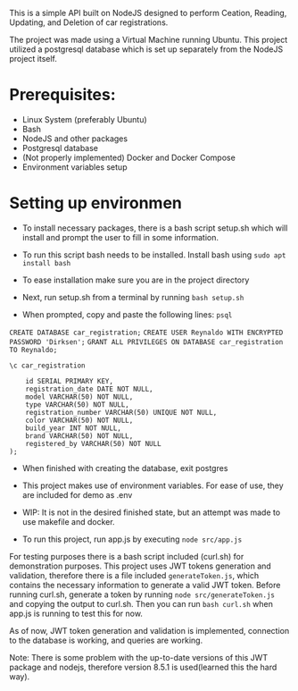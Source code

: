 This is a simple API built on NodeJS designed to perform Ceation, Reading, Updating, and Deletion of car registrations.

The project was made using a Virtual Machine running Ubuntu.
This project utilized a postgresql database which is set up separately from the NodeJS project itself.

# Prerequisites:
 - Linux System (preferably Ubuntu)
 - Bash
 - NodeJS and other packages
 - Postgresql database
 - (Not properly implemented) Docker and Docker Compose
 - Environment variables setup

# Setting up environmen
 - To install necessary packages, there is a bash script setup.sh which will install and prompt the user to fill in some information.
 - To run this script bash needs to be installed. Install bash using
```sudo apt install bash```

 - To ease installation make sure you are in the project directory
 - Next, run setup.sh from a terminal by running ```bash setup.sh```

 - When prompted, copy and paste the following lines:
```psql```

```CREATE DATABASE car_registration;```
```CREATE USER Reynaldo WITH ENCRYPTED PASSWORD 'Dirksen';```
```GRANT ALL PRIVILEGES ON DATABASE car_registration TO Reynaldo;```

```\c car_registration```
```CREATE TABLE cars (
    id SERIAL PRIMARY KEY,
    registration_date DATE NOT NULL,
    model VARCHAR(50) NOT NULL,
    type VARCHAR(50) NOT NULL,
    registration_number VARCHAR(50) UNIQUE NOT NULL,
    color VARCHAR(50) NOT NULL,
    build_year INT NOT NULL,
    brand VARCHAR(50) NOT NULL,
    registered_by VARCHAR(50) NOT NULL
);
```

 - When finished with creating the database, exit postgres


 - This project makes use of environment variables. For ease of use, they are included for demo as .env

 - WIP: It is not in the desired finished state, but an attempt was made to use makefile and docker.

 - To run this project, run app.js by executing ```node src/app.js```

For testing purposes there is a bash script included (curl.sh) for demonstration purposes.
This project uses JWT tokens generation and validation, therefore there is a file included ```generateToken.js```, which contains the necessary information to generate a valid JWT token.
Before running curl.sh, generate a token by running ```node src/generateToken.js``` and copying the output to curl.sh.
Then you can run ```bash curl.sh``` when app.js is running to test this for now.

As of now, JWT token generation and validation is implemented, connection to the database is working, and queries are working.

Note: There is some problem with the up-to-date versions of this JWT package and nodejs, therefore version 8.5.1 is used(learned this the hard way). 
